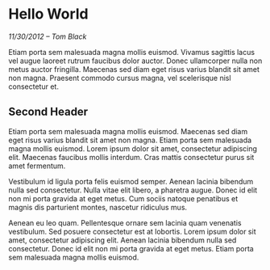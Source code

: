 # Hello World

_11/30/2012 – Tom Black_

Etiam porta sem malesuada magna mollis euismod. Vivamus sagittis lacus vel augue laoreet rutrum faucibus dolor auctor. Donec ullamcorper nulla non metus auctor fringilla. Maecenas sed diam eget risus varius blandit sit amet non magna. Praesent commodo cursus magna, vel scelerisque nisl consectetur et.

## Second Header

Etiam porta sem malesuada magna mollis euismod. Maecenas sed diam eget risus varius blandit sit amet non magna. Etiam porta sem malesuada magna mollis euismod. Lorem ipsum dolor sit amet, consectetur adipiscing elit. Maecenas faucibus mollis interdum. Cras mattis consectetur purus sit amet fermentum.

Vestibulum id ligula porta felis euismod semper. Aenean lacinia bibendum nulla sed consectetur. Nulla vitae elit libero, a pharetra augue. Donec id elit non mi porta gravida at eget metus. Cum sociis natoque penatibus et magnis dis parturient montes, nascetur ridiculus mus.

Aenean eu leo quam. Pellentesque ornare sem lacinia quam venenatis vestibulum. Sed posuere consectetur est at lobortis. Lorem ipsum dolor sit amet, consectetur adipiscing elit. Aenean lacinia bibendum nulla sed consectetur. Donec id elit non mi porta gravida at eget metus. Etiam porta sem malesuada magna mollis euismod.

